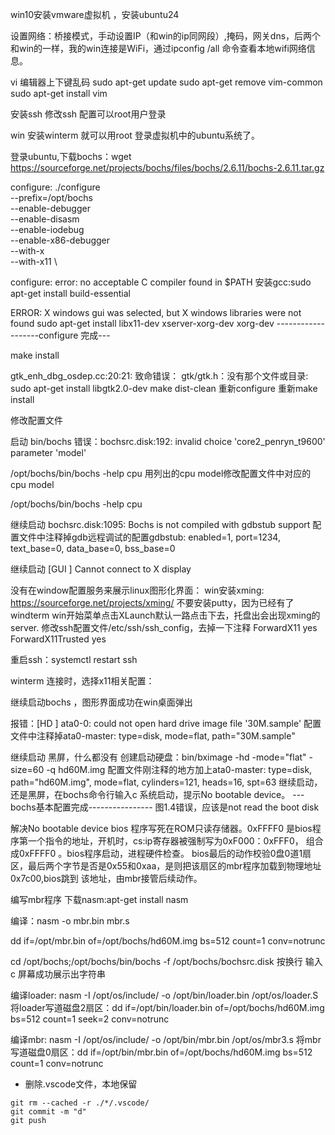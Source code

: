 win10安装vmware虚拟机 ，安装ubuntu24

设置网络：桥接模式，手动设置IP（和win的ip同网段）,掩码，网关dns，后两个和win的一样，我的win连接是WiFi，通过ipconfig /all 命令查看本地wifi网络信息。

vi 编辑器上下键乱码
sudo apt-get update
sudo apt-get remove vim-common
sudo apt-get install vim


安装ssh
修改ssh 配置可以root用户登录

win 安装winterm 就可以用root 登录虚拟机中的ubuntu系统了。

登录ubuntu,下载bochs：wget https://sourceforge.net/projects/bochs/files/bochs/2.6.11/bochs-2.6.11.tar.gz

configure:
./configure \
--prefix=/opt/bochs \
--enable-debugger \
--enable-disasm \
--enable-iodebug \
--enable-x86-debugger \
--with-x \
--with-x11 \



configure: error: no acceptable C compiler found in $PATH
安装gcc:sudo apt-get install build-essential

ERROR: X windows gui was selected, but X windows libraries were not found
sudo apt-get install libx11-dev xserver-xorg-dev xorg-dev
-------------------configure 完成---


make install

gtk_enh_dbg_osdep.cc:20:21: 致命错误： gtk/gtk.h：没有那个文件或目录:
sudo apt-get install libgtk2.0-dev
make dist-clean
重新configure
重新make install

修改配置文件

启动 bin/bochs
错误：bochsrc.disk:192: invalid choice 'core2_penryn_t9600' parameter 'model'

/opt/bochs/bin/bochs -help cpu
用列出的cpu model修改配置文件中对应的 cpu model

/opt/bochs/bin/bochs -help cpu

继续启动
bochsrc.disk:1095: Bochs is not compiled with gdbstub support
配置文件中注释掉gdb远程调试的配置gdbstub: enabled=1, port=1234, text_base=0, data_base=0, bss_base=0

继续启动
[GUI  ] Cannot connect to X display

没有在window配置服务来展示linux图形化界面：
win安装xming:
https://sourceforge.net/projects/xming/
不要安装putty，因为已经有了windterm
win开始菜单点击XLaunch默认一路点击下去，托盘出会出现xming的server.
修改ssh配置文件/etc/ssh/ssh_config，去掉一下注释
ForwardX11 yes
ForwardX11Trusted yes

重启ssh：systemctl restart ssh

winterm 连接时，选择x11相关配置：


继续启动bochs ，图形界面成功在win桌面弹出

报错：[HD   ] ata0-0: could not open hard drive image file '30M.sample'
配置文件中注释掉ata0-master: type=disk, mode=flat, path="30M.sample"

继续启动
黑屏，什么都没有
创建启动硬盘：bin/bximage -hd -mode="flat" -size=60 -q hd60M.img
配置文件刚注释的地方加上ata0-master: type=disk, path="hd60M.img", mode=flat, cylinders=121, heads=16, spt=63
继续启动，还是黑屏，在bochs命令行输入c
系统启动，提示No bootable device。
---bochs基本配置完成----------------
图1.4错误，应该是not read the boot disk

解决No bootable device
bios 程序写死在ROM只读存储器。0xFFFF0 是bios程序第一个指令的地址，开机时，cs:ip寄存器被强制写为0xF000：0xFFF0，
组合成0xFFFF0 。bios程序启动，进程硬件检查。
bios最后的动作校验0盘0道1扇区，最后两个字节是否是0x55和0xaa，是则把该扇区的mbr程序加载到物理地址0x7c00,bios跳到
该地址，由mbr接管后续动作。


编写mbr程序
下载nasm:apt-get install nasm

编译：nasm -o mbr.bin mbr.s 

dd if=/opt/mbr.bin of=/opt/bochs/hd60M.img bs=512 count=1  conv=notrunc 



cd /opt/bochs;/opt/bochs/bin/bochs -f /opt/bochs/bochsrc.disk
按换行
输入c
屏幕成功展示出字符串

编译loader:
nasm -I /opt/os/include/ -o /opt/bin/loader.bin /opt/os/loader.S
将loader写道磁盘2扇区：dd if=/opt/bin/loader.bin of=/opt/bochs/hd60M.img bs=512 count=1 seek=2 conv=notrunc

编译mbr:
nasm -I /opt/os/include/ -o /opt/bin/mbr.bin /opt/os/mbr3.s
将mbr写道磁盘0扇区：dd if=/opt/bin/mbr.bin of=/opt/bochs/hd60M.img bs=512 count=1 conv=notrunc
 




- 删除.vscode文件，本地保留
```
git rm --cached -r ./*/.vscode/
git commit -m "d"
git push
```
